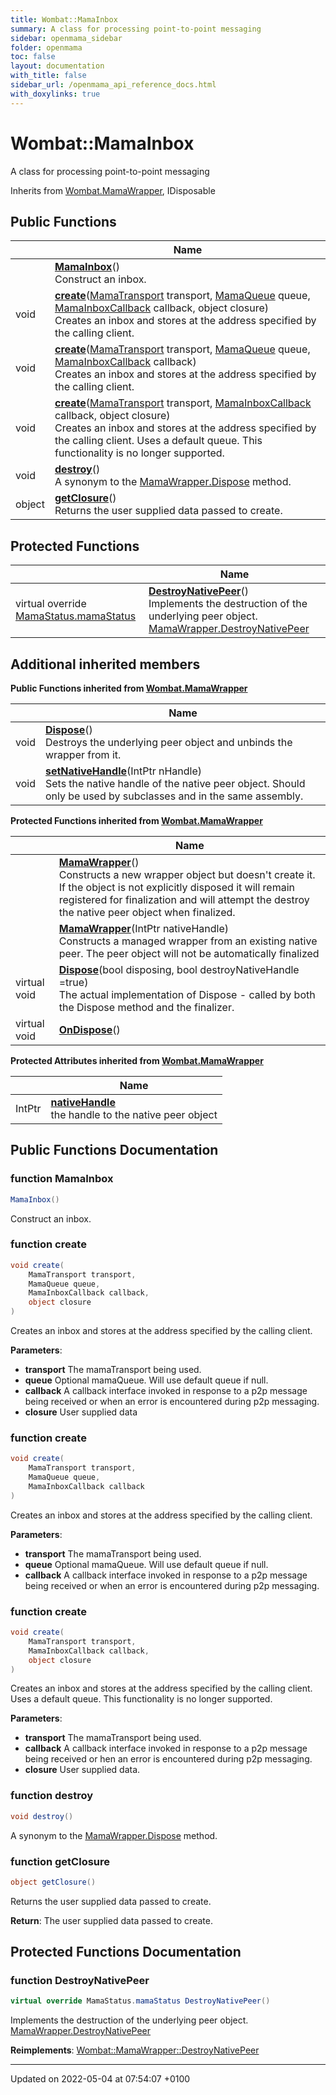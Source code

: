 ```yaml
---
title: Wombat::MamaInbox
summary: A class for processing point-to-point messaging 
sidebar: openmama_sidebar
folder: openmama
toc: false
layout: documentation
with_title: false
sidebar_url: /openmama_api_reference_docs.html
with_doxylinks: true
---
```


# Wombat::MamaInbox



A class for processing point-to-point messaging 

Inherits from [Wombat.MamaWrapper](classWombat_1_1MamaWrapper.html), IDisposable

## Public Functions

|                | Name           |
| -------------- | -------------- |
| | **[MamaInbox](classWombat_1_1MamaInbox.html#function-mamainbox)**()<br>Construct an inbox.  |
| void | **[create](classWombat_1_1MamaInbox.html#function-create)**([MamaTransport](classWombat_1_1MamaTransport.html) transport, [MamaQueue](classWombat_1_1MamaQueue.html) queue, [MamaInboxCallback](interfaceWombat_1_1MamaInboxCallback.html) callback, object closure)<br>Creates an inbox and stores at the address specified by the calling client.  |
| void | **[create](classWombat_1_1MamaInbox.html#function-create)**([MamaTransport](classWombat_1_1MamaTransport.html) transport, [MamaQueue](classWombat_1_1MamaQueue.html) queue, [MamaInboxCallback](interfaceWombat_1_1MamaInboxCallback.html) callback)<br>Creates an inbox and stores at the address specified by the calling client.  |
| void | **[create](classWombat_1_1MamaInbox.html#function-create)**([MamaTransport](classWombat_1_1MamaTransport.html) transport, [MamaInboxCallback](interfaceWombat_1_1MamaInboxCallback.html) callback, object closure)<br>Creates an inbox and stores at the address specified by the calling client. Uses a default queue. This functionality is no longer supported.  |
| void | **[destroy](classWombat_1_1MamaInbox.html#function-destroy)**()<br>A synonym to the [MamaWrapper.Dispose]() method.  |
| object | **[getClosure](classWombat_1_1MamaInbox.html#function-getclosure)**()<br>Returns the user supplied data passed to create.  |

## Protected Functions

|                | Name           |
| -------------- | -------------- |
| virtual override [MamaStatus.mamaStatus](classWombat_1_1MamaStatus.html#enum-mamastatus) | **[DestroyNativePeer](classWombat_1_1MamaInbox.html#function-destroynativepeer)**()<br>Implements the destruction of the underlying peer object. [MamaWrapper.DestroyNativePeer]() |

## Additional inherited members

**Public Functions inherited from [Wombat.MamaWrapper](classWombat_1_1MamaWrapper.html)**

|                | Name           |
| -------------- | -------------- |
| void | **[Dispose](classWombat_1_1MamaWrapper.html#function-dispose)**()<br>Destroys the underlying peer object and unbinds the wrapper from it.  |
| void | **[setNativeHandle](classWombat_1_1MamaWrapper.html#function-setnativehandle)**(IntPtr nHandle)<br>Sets the native handle of the native peer object. Should only be used by subclasses and in the same assembly.  |

**Protected Functions inherited from [Wombat.MamaWrapper](classWombat_1_1MamaWrapper.html)**

|                | Name           |
| -------------- | -------------- |
| | **[MamaWrapper](classWombat_1_1MamaWrapper.html#function-mamawrapper)**()<br>Constructs a new wrapper object but doesn't create it. If the object is not explicitly disposed it will remain registered for finalization and will attempt the destroy the native peer object when finalized.  |
| | **[MamaWrapper](classWombat_1_1MamaWrapper.html#function-mamawrapper)**(IntPtr nativeHandle)<br>Constructs a managed wrapper from an existing native peer. The peer object will not be automatically finalized  |
| virtual void | **[Dispose](classWombat_1_1MamaWrapper.html#function-dispose)**(bool disposing, bool destroyNativeHandle =true)<br>The actual implementation of Dispose - called by both the Dispose method and the finalizer.  |
| virtual void | **[OnDispose](classWombat_1_1MamaWrapper.html#function-ondispose)**() |

**Protected Attributes inherited from [Wombat.MamaWrapper](classWombat_1_1MamaWrapper.html)**

|                | Name           |
| -------------- | -------------- |
| IntPtr | **[nativeHandle](classWombat_1_1MamaWrapper.html#variable-nativehandle)** <br>the handle to the native peer object  |


## Public Functions Documentation

### function MamaInbox

```csharp
MamaInbox()
```

Construct an inbox. 

### function create

```csharp
void create(
    MamaTransport transport,
    MamaQueue queue,
    MamaInboxCallback callback,
    object closure
)
```

Creates an inbox and stores at the address specified by the calling client. 

**Parameters**: 

  * **transport** The mamaTransport being used. 
  * **queue** Optional mamaQueue. Will use default queue if null. 
  * **callback** A callback interface invoked in response to a p2p message being received or when an error is encountered during p2p messaging. 
  * **closure** User supplied data 


### function create

```csharp
void create(
    MamaTransport transport,
    MamaQueue queue,
    MamaInboxCallback callback
)
```

Creates an inbox and stores at the address specified by the calling client. 

**Parameters**: 

  * **transport** The mamaTransport being used. 
  * **queue** Optional mamaQueue. Will use default queue if null. 
  * **callback** A callback interface invoked in response to a p2p message being received or when an error is encountered during p2p messaging. 


### function create

```csharp
void create(
    MamaTransport transport,
    MamaInboxCallback callback,
    object closure
)
```

Creates an inbox and stores at the address specified by the calling client. Uses a default queue. This functionality is no longer supported. 

**Parameters**: 

  * **transport** The mamaTransport being used. 
  * **callback** A callback interface invoked in response to a p2p message being received or hen an error is encountered during p2p messaging. 
  * **closure** User supplied data. 


### function destroy

```csharp
void destroy()
```

A synonym to the [MamaWrapper.Dispose]() method. 

### function getClosure

```csharp
object getClosure()
```

Returns the user supplied data passed to create. 

**Return**: The user supplied data passed to create. 

## Protected Functions Documentation

### function DestroyNativePeer

```csharp
virtual override MamaStatus.mamaStatus DestroyNativePeer()
```

Implements the destruction of the underlying peer object. [MamaWrapper.DestroyNativePeer]()

**Reimplements**: [Wombat::MamaWrapper::DestroyNativePeer](classWombat_1_1MamaWrapper.html#function-destroynativepeer)


-------------------------------

Updated on 2022-05-04 at 07:54:07 +0100
